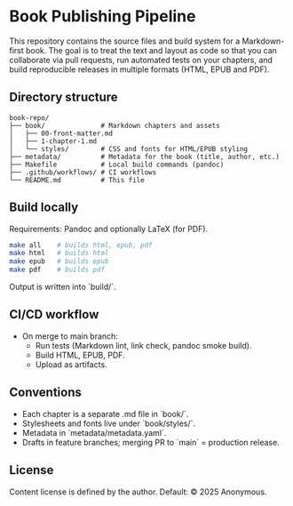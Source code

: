 # Book Publishing Pipeline

This repository contains the source files and build system for a Markdown-first book. The goal is to treat the text and layout as code so that you can collaborate via pull requests, run automated tests on your chapters, and build reproducible releases in multiple formats (HTML, EPUB and PDF).

## Directory structure

```text
book-repo/
├── book/              # Markdown chapters and assets
│   ├── 00-front-matter.md
│   ├── 1-chapter-1.md
│   └── styles/        # CSS and fonts for HTML/EPUB styling
├── metadata/          # Metadata for the book (title, author, etc.)
├── Makefile           # Local build commands (pandoc)
├── .github/workflows/ # CI workflows
└── README.md          # This file
```

## Build locally

Requirements: Pandoc and optionally LaTeX (for PDF).

```bash
make all    # builds html, epub, pdf
make html   # builds html
make epub   # builds epub
make pdf    # builds pdf
```

Output is written into \`build/\`.

## CI/CD workflow

- On merge to main branch:
  - Run tests (Markdown lint, link check, pandoc smoke build).
  - Build HTML, EPUB, PDF.
  - Upload as artifacts.

## Conventions

- Each chapter is a separate .md file in \`book/\`.
- Stylesheets and fonts live under \`book/styles/\`.
- Metadata in \`metadata/metadata.yaml\`.
- Drafts in feature branches; merging PR to \`main\` = production release.

## License

Content license is defined by the author. Default: © 2025 Anonymous.
